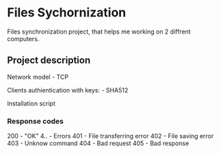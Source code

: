 # Files Sychornization
Files synchronization project, that helps me working on 2 diffrent computers.

## Project description
Network model - TCP

Clients authientication with keys:
    - SHA512

Installation script

### Response codes
200 - "OK"
4.. - Errors
    401 - File transferring error
    402 - File saving error
    403 - Unknow command
    404 - Bad request
    405 - Bad response
